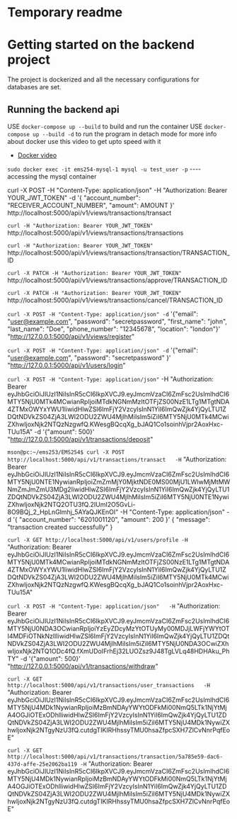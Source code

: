 # Temporary readme

# Getting started on the backend project

The project is dockerized and all the necessary configurations for databases are set.

## Running the backend api

USE `docker-compose up --build` to build and run the container
USE `docker-compose up --build -d` to run the program in detach mode
for more info about docker use this video to get upto speed with it

- [Docker video](https://www.youtube.com/watch?v=0H2miBK_gAk&t=1580s)


`sudo docker exec -it ems254-mysql-1 mysql -u test_user -p` ---- accessing the mysql container

curl -X POST -H "Content-Type: application/json" -H "Authorization: Bearer YOUR_JWT_TOKEN" -d '{
  "account_number": "RECEIVER_ACCOUNT_NUMBER",
  "amount": AMOUNT
}' http://localhost:5000/api/v1/views/transactions/transact


`curl -H "Authorization: Bearer YOUR_JWT_TOKEN"` http://localhost:5000/api/v1/views/transactions/transactions


`curl -H "Authorization: Bearer YOUR_JWT_TOKEN"` http://localhost:5000/api/v1/views/transactions/transaction/TRANSACTION_ID


`curl -X PATCH -H "Authorization: Bearer YOUR_JWT_TOKEN"` http://localhost:5000/api/v1/views/transactions/approve/TRANSACTION_ID

`curl -X PATCH -H "Authorization: Bearer YOUR_JWT_TOKEN"` http://localhost:5000/api/v1/views/transactions/cancel/TRANSACTION_ID


`curl -X POST -H "Content-Type: application/json" -d` '{"email": "user@example.com", "password": "secretpassword", "first_name": "john", "last_name": "Doe", "phone_number": "12345678", "location": "london"}' "http://127.0.0.1:5000/api/v1/views/register"

 `curl -X POST -H "Content-Type: application/json" -d` '{"email": "user@example.com", "password": "secretpassword" }' "http://127.0.0.1:5000/api/v1/users/login"

 `curl -X POST -H "Content-Type: application/json"`   -H "Authorization: Bearer eyJhbGciOiJIUzI1NiIsInR5cCI6IkpXVCJ9.eyJmcmVzaCI6ZmFsc2UsImlhdCI6MTY5NjU0MTk4MCwianRpIjoiMTdkNGNmMzItOTFjZS00NzE1LTg1MTgtNDA4ZTMxOWYxYWU1IiwidHlwZSI6ImFjY2VzcyIsInN1YiI6ImQwZjk4YjQyLTU1ZDQtNDVkZS04ZjA3LWI2ODU2ZWU4MjlhMiIsIm5iZiI6MTY5NjU0MTk4MCwiZXhwIjoxNjk2NTQzNzgwfQ.KWesgBQcqXg_bJAQ1Co1soinhVjpr2AoxHxc-TUu15A"   -d '{"amount": 500}'   "http://127.0.0.1:5000/api/v1/transactions/deposit"


`mson@pc:~/ems253/EMS254$ curl -X POST http://localhost:5000/api/v1/transactions/transact   -H` "Authorization: Bearer eyJhbGciOiJIUzI1NiIsInR5cCI6IkpXVCJ9.eyJmcmVzaCI6ZmFsc2UsImlhdCI6MTY5NjU0NTE1NywianRpIjoiZmZmMjY0MjktNDE0MS00MjU1LWIwMjMtMWNmZmJmZmU3MDg2IiwidHlwZSI6ImFjY2VzcyIsInN1YiI6ImQwZjk4YjQyLTU1ZDQtNDVkZS04ZjA3LWI2ODU2ZWU4MjlhMiIsIm5iZiI6MTY5NjU0NTE1NywiZXhwIjoxNjk2NTQ2OTU3fQ.2IUmI2O5GvLi-8O9BQj_2_HpLnGlmhj_5AYaQJKEnOI"   -H "Content-Type: application/json"   -d '{
    "account_number": "6201001120",
    "amount": 200
  }'
{
  "message": "transaction created successfully"
}


`curl -X GET http://localhost:5000/api/v1/users/profile -H` "Authorization: Bearer eyJhbGciOiJIUzI1NiIsInR5cCI6IkpXVCJ9.eyJmcmVzaCI6ZmFsc2UsImlhdCI6MTY5NjU0MTk4MCwianRpIjoiMTdkNGNmMzItOTFjZS00NzE1LTg1MTgtNDA4ZTMxOWYxYWU1IiwidHlwZSI6ImFjY2VzcyIsInN1YiI6ImQwZjk4YjQyLTU1ZDQtNDVkZS04ZjA3LWI2ODU2ZWU4MjlhMiIsIm5iZiI6MTY5NjU0MTk4MCwiZXhwIjoxNjk2NTQzNzgwfQ.KWesgBQcqXg_bJAQ1Co1soinhVjpr2AoxHxc-TUu15A"

`curl -X POST -H "Content-Type: application/json"   -H` "Authorization: Bearer eyJhbGciOiJIUzI1NiIsInR5cCI6IkpXVCJ9.eyJmcmVzaCI6ZmFsc2UsImlhdCI6MTY5NjU0NDA3OCwianRpIjoiYzEyZDcyMzYtOTUyMy00MDJjLWFjYWYtOTI4MDFiOTNkNzllIiwidHlwZSI6ImFjY2VzcyIsInN1YiI6ImQwZjk4YjQyLTU1ZDQtNDVkZS04ZjA3LWI2ODU2ZWU4MjlhMiIsIm5iZiI6MTY5NjU0NDA3OCwiZXhwIjoxNjk2NTQ1ODc4fQ.fXmUDoIFrhEj32LUOZsz9J48TgLVLq48HDHAku_PhTY"   -d '{"amount": 500}'   "http://127.0.0.1:5000/api/v1/transactions/withdraw"


`curl -X GET http://localhost:5000/api/v1/transactions/user_transactions   -H` "Authorization: Bearer eyJhbGciOiJIUzI1NiIsInR5cCI6IkpXVCJ9.eyJmcmVzaCI6ZmFsc2UsImlhdCI6MTY5NjU4MDk1NywianRpIjoiMzBmNDAyYWYtODFkMi00NmQ5LTk1NjYtMjA4OGJiOTExODhlIiwidHlwZSI6ImFjY2VzcyIsInN1YiI6ImQwZjk4YjQyLTU1ZDQtNDVkZS04ZjA3LWI2ODU2ZWU4MjlhMiIsIm5iZiI6MTY5NjU4MDk1NywiZXhwIjoxNjk2NTgyNzU3fQ.cutdgTIKIRHhssyTMU0hsaZfpcSXH7ZlCvNnrPqfEoE"

`curl -X GET http://localhost:5000/api/v1/transactions/transaction/5a785e59-dac6-437d-affe-25e2062ba119 -H` "Authorization: Bearer eyJhbGciOiJIUzI1NiIsInR5cCI6IkpXVCJ9.eyJmcmVzaCI6ZmFsc2UsImlhdCI6MTY5NjU4MDk1NywianRpIjoiMzBmNDAyYWYtODFkMi00NmQ5LTk1NjYtMjA4OGJiOTExODhlIiwidHlwZSI6ImFjY2VzcyIsInN1YiI6ImQwZjk4YjQyLTU1ZDQtNDVkZS04ZjA3LWI2ODU2ZWU4MjlhMiIsIm5iZiI6MTY5NjU4MDk1NywiZXhwIjoxNjk2NTgyNzU3fQ.cutdgTIKIRHhssyTMU0hsaZfpcSXH7ZlCvNnrPqfEoE"

